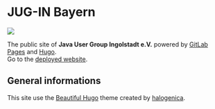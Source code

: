 # JUG-IN Bayern

![](https://gitlab.com/jug-in/jug-in.bayern/badges/master/pipeline.svg)

The public site of **Java User Group Ingolstadt e.V.** powered by [GitLab Pages](https://docs.gitlab.com/ee/user/project/pages/) and [Hugo](https://gohugo.io/).<br/>
Go to the [deployed website](https://preview.jug-in.bayern).

## General informations

This site use the [Beautiful Hugo](https://github.com/halogenica/beautifulhugo.git) theme created by [halogenica](https://github.com/halogenica).

